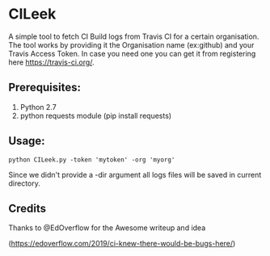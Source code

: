 # CILeek
A simple tool to fetch CI Build logs from Travis CI for a certain organisation. 
The tool works by providing it the Organisation name (ex:github) and your Travis Access Token.
In case you need one you can get it from registering here https://travis-ci.org/.

## Prerequisites:
1. Python 2.7
2. python requests module (pip install requests)

## Usage:
`python CILeek.py -token 'mytoken' -org 'myorg'`

Since we didn't provide a -dir argument all logs files will be saved in current directory.


## Credits
Thanks to @EdOverflow for the Awesome writeup and idea 

(https://edoverflow.com/2019/ci-knew-there-would-be-bugs-here/)
